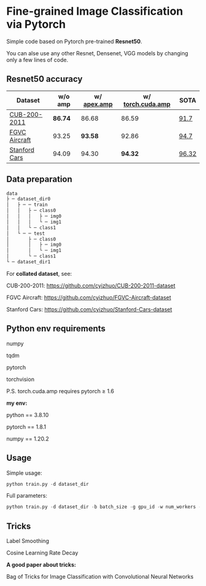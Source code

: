 # Fine-grained Image Classification via Pytorch

Simple code based on Pytorch pre-trained **Resnet50**.

You can alse use any other Resnet, Densenet, VGG models by changing only a few lines of code.




## Resnet50 accuracy

| Dataset                                                      | w/o amp   | w/ [apex.amp](https://github.com/NVIDIA/apex) | w/ [torch.cuda.amp](https://pytorch.org/docs/stable/notes/amp_examples.html) | SOTA                                                         |
| ------------------------------------------------------------ | --------- | --------------------------------------------- | ------------------------------------------------------------ | ------------------------------------------------------------ |
| [CUB-200-2011](https://github.com/cyizhuo/CUB-200-2011-dataset) | **86.74** | 86.68                                         | 86.59                                                        | [91.7](https://paperswithcode.com/sota/fine-grained-image-classification-on-cub-200) |
| [FGVC Aircraft](https://github.com/cyizhuo/FGVC-Aircraft-dataset) | 93.25     | **93.58**                                     | 92.86                                                        | [94.7](https://paperswithcode.com/sota/fine-grained-image-classification-on-fgvc) |
| [Stanford Cars](https://github.com/cyizhuo/Stanford-Cars-dataset) | 94.09     | 94.30                                         | **94.32**                                                    | [96.32](https://paperswithcode.com/sota/fine-grained-image-classification-on-stanford) |




## Data preparation
```python
data
├ ─ dataset_dir0
│	├ ─ ─ train
│	│	├ ─ class0
│	│	│	├ ─ img0
│	│	│	└ ─ img1
│	│	└ ─ class1
│	└ ─ ─ test
│		├ ─ class0
│		│	├ ─ img0
│		│	└ ─ img1
│		└ ─ class1
└ ─ dataset_dir1
```

For **collated dataset**, see:

CUB-200-2011: https://github.com/cyizhuo/CUB-200-2011-dataset

FGVC Aircraft: https://github.com/cyizhuo/FGVC-Aircraft-dataset

Stanford Cars: https://github.com/cyizhuo/Stanford-Cars-dataset




## Python env requirements

numpy

tqdm

pytorch

torchvision

P.S. torch.cuda.amp requires pytorch ≥ 1.6

**my env:**

python == 3.8.10

pytorch == 1.8.1

numpy == 1.20.2



## Usage

Simple usage:
```python
python train.py -d dataset_dir
```



Full parameters:

```python
python train.py -d dataset_dir -b batch_size -g gpu_id -w num_workers -s seed -a amp -n note
```



## Tricks

Label Smoothing

Cosine Learning Rate Decay

**A good paper about tricks:**

Bag of Tricks for Image Classification with Convolutional Neural Networks

